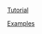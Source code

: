 [Tutorial](https://www.w3schools.com/xml/default.asp)

[Examples](https://www.w3schools.com/xml/xml_examples.asp)

